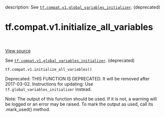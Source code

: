 description: See <a href="../../../tf/compat/v1/global_variables_initializer.md"><code>tf.compat.v1.global_variables_initializer</code></a>. (deprecated)

<div itemscope itemtype="http://developers.google.com/ReferenceObject">
<meta itemprop="name" content="tf.compat.v1.initialize_all_variables" />
<meta itemprop="path" content="Stable" />
</div>

# tf.compat.v1.initialize_all_variables

<!-- Insert buttons and diff -->

<table class="tfo-notebook-buttons tfo-api nocontent" align="left">

</table>

<a target="_blank" class="external" href="/code/stable/tensorflow/python/ops/variables.py">View source</a>



See <a href="../../../tf/compat/v1/global_variables_initializer.md"><code>tf.compat.v1.global_variables_initializer</code></a>. (deprecated)

<pre class="devsite-click-to-copy prettyprint lang-py tfo-signature-link">
<code>tf.compat.v1.initialize_all_variables()
</code></pre>



<!-- Placeholder for "Used in" -->

Deprecated: THIS FUNCTION IS DEPRECATED. It will be removed after 2017-03-02.
Instructions for updating:
Use `tf.global_variables_initializer` instead.

Note: The output of this function should be used. If it is not, a warning will be logged or an error may be raised. To mark the output as used, call its .mark_used() method.